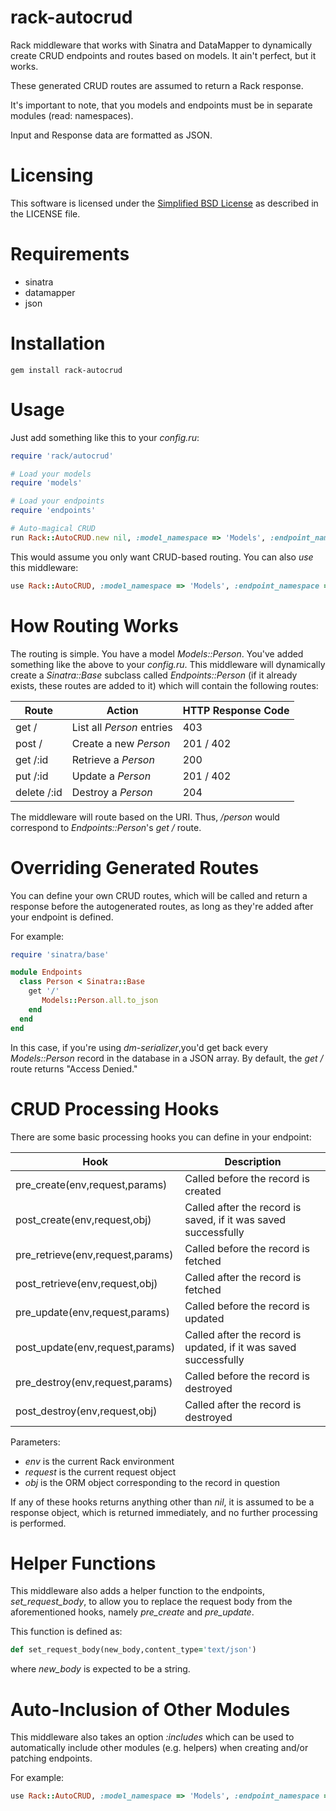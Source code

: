 rack-autocrud
=============

Rack middleware that works with Sinatra and DataMapper to dynamically
create CRUD endpoints and routes based on models. It ain't perfect, but
it works.

These generated CRUD routes are assumed to return a Rack response.

It's important to note, that you models and endpoints must be in separate
modules (read: namespaces).

Input and Response data are formatted as JSON.

Licensing
=========

This software is licensed under the [Simplified BSD License](http://en.wikipedia.org/wiki/BSD_licenses#2-clause_license_.28.22Simplified_BSD_License.22_or_.22FreeBSD_License.22.29) as described in the LICENSE file.

Requirements
============

* sinatra
* datamapper
* json

Installation
============

    gem install rack-autocrud

Usage
=====

Just add something like this to your _config.ru_:

```ruby
require 'rack/autocrud'

# Load your models
require 'models'

# Load your endpoints
require 'endpoints'

# Auto-magical CRUD
run Rack::AutoCRUD.new nil, :model_namespace => 'Models', :endpoint_namespace => 'Endpoints'
```

This would assume you only want CRUD-based routing. You can also _use_ this middleware:

```ruby
use Rack::AutoCRUD, :model_namespace => 'Models', :endpoint_namespace => 'Endpoints'
```

How Routing Works
=================

The routing is simple. You have a model *Models::Person*. You've added something like the above to your
_config.ru_. This middleware will dynamically create a _Sinatra::Base_ subclass called *Endpoints::Person*
(if it already exists, these routes are added to it) which will contain the following routes:

| Route       |           Action               | HTTP Response Code |
| ----------- | -------------------------------| ------------------ |
| get /       | List all _Person_ entries      |      403           |
| post /      | Create a new _Person_          |      201 / 402     |
| get /:id    | Retrieve a _Person_            |      200           |
| put /:id    | Update a _Person_              |      201 / 402     |
| delete /:id | Destroy a _Person_             |      204           |

The middleware will route based on the URI. Thus, _/person_ would correspond to *Endpoints::Person*'s _get /_ route.

Overriding Generated Routes
===========================

You can define your own CRUD routes, which will be called and return a response
before the autogenerated routes, as long as they're added after your endpoint is defined.

For example:

```ruby
require 'sinatra/base'

module Endpoints
  class Person < Sinatra::Base
    get '/'
       Models::Person.all.to_json
    end
  end
end
```

In this case, if you're using _dm-serializer_,you'd get back every _Models::Person_ record in the database in
a JSON array. By default, the _get /_ route returns "Access Denied."

CRUD Processing Hooks
=====================

There are some basic processing hooks you can define in your endpoint:

|             Hook                 |                        Description                               |
| -------------------------------- | ---------------------------------------------------------------- |
| pre_create(env,request,params)   | Called before the record is created                              |
| post_create(env,request,obj)     | Called after the record is saved, if it was saved successfully   |
| pre_retrieve(env,request,params) | Called before the record is fetched                              |
| post_retrieve(env,request,obj)   | Called after the record is fetched                               |
| pre_update(env,request,params)   | Called before the record is updated                              |
| post_update(env,request,params)  | Called after the record is updated, if it was saved successfully |
| pre_destroy(env,request,params)  | Called before the record is destroyed                            |
| post_destroy(env,request,obj)    | Called after the record is destroyed                             |

Parameters:

* *env* is the current Rack environment
* *request* is the current request object
* *obj* is the ORM object corresponding to the record in question

If any of these hooks returns anything other than _nil_, it is assumed to be a response object, which
is returned immediately, and no further processing is performed.

Helper Functions
================

This middleware also adds a helper function to the endpoints, *set_request_body*, to allow 
you to replace the request body from the aforementioned hooks, 
namely *pre_create* and *pre_update*.

This function is defined as:
```ruby
def set_request_body(new_body,content_type='text/json')
```

where *new_body* is expected to be a string.

Auto-Inclusion of Other Modules
===============================

This middleware also takes an option _:includes_ which can be used to automatically
include other modules (e.g. helpers) when creating and/or patching endpoints.

For example:

```ruby
use Rack::AutoCRUD, :model_namespace => 'Models', :endpoint_namespace => 'Endpoints', :includes => [ Your::HelperModule ]
```

